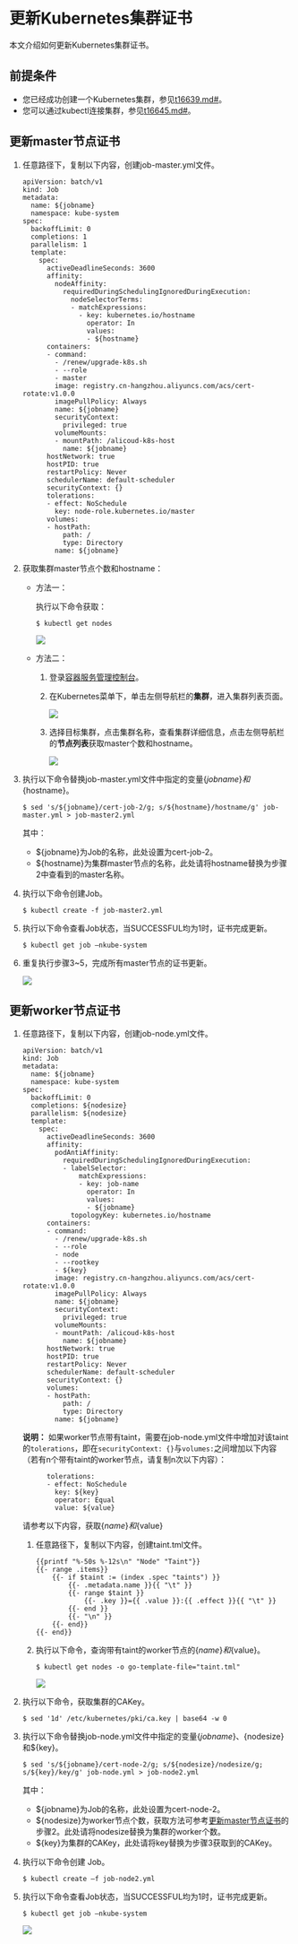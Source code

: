# 更新Kubernetes集群证书

本文介绍如何更新Kubernetes集群证书。

## 前提条件

-   您已经成功创建一个Kubernetes集群，参见[t16639.md\#](/cn.zh-CN/Kubernetes集群用户指南/集群/创建集群/创建Kubernetes专有版集群.md)。
-   您可以通过kubectl连接集群，参见[t16645.md\#](/cn.zh-CN/Kubernetes集群用户指南/集群/连接集群/通过kubectl管理Kubernetes集群.md)。

## 更新master节点证书

1.  任意路径下，复制以下内容，创建job-master.yml文件。

    ```
    apiVersion: batch/v1
    kind: Job
    metadata:
      name: ${jobname}
      namespace: kube-system
    spec:
      backoffLimit: 0
      completions: 1
      parallelism: 1
      template:
        spec:
          activeDeadlineSeconds: 3600
          affinity:
            nodeAffinity:
              requiredDuringSchedulingIgnoredDuringExecution:
                nodeSelectorTerms:
                - matchExpressions:
                  - key: kubernetes.io/hostname
                    operator: In
                    values:
                    - ${hostname}
          containers:
          - command:
            - /renew/upgrade-k8s.sh
            - --role
            - master
            image: registry.cn-hangzhou.aliyuncs.com/acs/cert-rotate:v1.0.0
            imagePullPolicy: Always
            name: ${jobname}
            securityContext:
              privileged: true
            volumeMounts:
            - mountPath: /alicoud-k8s-host
              name: ${jobname}       
          hostNetwork: true
          hostPID: true
          restartPolicy: Never
          schedulerName: default-scheduler
          securityContext: {}
          tolerations:
          - effect: NoSchedule
            key: node-role.kubernetes.io/master
          volumes:
          - hostPath:
              path: /
              type: Directory
            name: ${jobname}
    ```

2.  获取集群master节点个数和hostname：
    -   方法一：

        执行以下命令获取：

        ```
        $ kubectl get nodes
        ```

        ![](https://static-aliyun-doc.oss-accelerate.aliyuncs.com/assets/img/zh-CN/4575659951/p21548.png)

    -   方法二：

        1.  登录[容器服务管理控制台](https://cs.console.aliyun.com)。
        2.  在Kubernetes菜单下，单击左侧导航栏的**集群**，进入集群列表页面。

            ![](https://static-aliyun-doc.oss-accelerate.aliyuncs.com/assets/img/zh-CN/3740333951/p21549.png)

        3.  选择目标集群，点击集群名称，查看集群详细信息，点击左侧导航栏的**节点列表**获取master个数和hostname。

            ![](https://static-aliyun-doc.oss-accelerate.aliyuncs.com/assets/img/zh-CN/3740333951/p21550.png)

3.  执行以下命令替换job-master.yml文件中指定的变量$\{jobname\}和$\{hostname\}。

    ```
    $ sed 's/${jobname}/cert-job-2/g; s/${hostname}/hostname/g' job-master.yml > job-master2.yml
    ```

    其中：

    -   $\{jobname\}为Job的名称，此处设置为cert-job-2。
    -   $\{hostname\}为集群master节点的名称，此处请将hostname替换为步骤2中查看到的master名称。
4.  执行以下命令创建Job。

    ```
    $ kubectl create -f job-master2.yml
    ```

5.  执行以下命令查看Job状态，当SUCCESSFUL均为1时，证书完成更新。

    ```
    $ kubectl get job –nkube-system
    ```

6.  重复执行步骤3~5，完成所有master节点的证书更新。

    ![](https://static-aliyun-doc.oss-accelerate.aliyuncs.com/assets/img/zh-CN/4575659951/p21551.png)


## 更新worker节点证书

1.  任意路径下，复制以下内容，创建job-node.yml文件。

    ```
    apiVersion: batch/v1
    kind: Job
    metadata:
      name: ${jobname}
      namespace: kube-system
    spec:
      backoffLimit: 0
      completions: ${nodesize}
      parallelism: ${nodesize}
      template:
        spec:
          activeDeadlineSeconds: 3600
          affinity:
            podAntiAffinity:
              requiredDuringSchedulingIgnoredDuringExecution:
              - labelSelector:
                  matchExpressions:
                  - key: job-name
                    operator: In
                    values:
                    - ${jobname}
                topologyKey: kubernetes.io/hostname
          containers:
          - command:
            - /renew/upgrade-k8s.sh
            - --role
            - node
            - --rootkey
            - ${key}
            image: registry.cn-hangzhou.aliyuncs.com/acs/cert-rotate:v1.0.0
            imagePullPolicy: Always
            name: ${jobname}
            securityContext:
              privileged: true
            volumeMounts:
            - mountPath: /alicoud-k8s-host
              name: ${jobname}
          hostNetwork: true
          hostPID: true
          restartPolicy: Never
          schedulerName: default-scheduler
          securityContext: {}
          volumes:
          - hostPath:
              path: /
              type: Directory
            name: ${jobname}
    ```

    **说明：** 如果worker节点带有taint，需要在job-node.yml文件中增加对该taint的`tolerations`，即在`securityContext: {}`与`volumes:`之间增加以下内容（若有n个带有taint的worker节点，请复制n次以下内容）：

    ```
          tolerations:
          - effect: NoSchedule
            key: ${key}
            operator: Equal
            value: ${value}
    ```

    请参考以下内容，获取$\{name\}和$\{value\}

    1.  任意路径下，复制以下内容，创建taint.tml文件。

        ```
        {{printf "%-50s %-12s\n" "Node" "Taint"}}
        {{- range .items}}
            {{- if $taint := (index .spec "taints") }}
                {{- .metadata.name }}{{ "\t" }}
                {{- range $taint }}
                    {{- .key }}={{ .value }}:{{ .effect }}{{ "\t" }}
                {{- end }}
                {{- "\n" }}
            {{- end}}
        {{- end}}
        ```

    2.  执行以下命令，查询带有taint的worker节点的$\{name\}和$\{value\}。

        ```
        $ kubectl get nodes -o go-template-file="taint.tml"
        ```

        ![](https://static-aliyun-doc.oss-accelerate.aliyuncs.com/assets/img/zh-CN/4575659951/p21570.png)

2.  执行以下命令，获取集群的CAKey。

    ```
    $ sed '1d' /etc/kubernetes/pki/ca.key | base64 -w 0
    ```

3.  执行以下命令替换job-node.yml文件中指定的变量$\{jobname\}、$\{nodesize\}和$\{key\}。

    ```
    $ sed 's/${jobname}/cert-node-2/g; s/${nodesize}/nodesize/g; s/${key}/key/g' job-node.yml > job-node2.yml
    ```

    其中：

    -   $\{jobname\}为Job的名称，此处设置为cert-node-2。
    -   $\{nodesize\}为worker节点个数，获取方法可参考[更新master节点证书](#section_pdw_cjb_rfb)的步骤2。此处请将nodesize替换为集群的worker个数。
    -   $\{key\}为集群的CAKey，此处请将key替换为步骤3获取到的CAKey。
4.  执行以下命令创建 Job。

    ```
    $ kubectl create –f job-node2.yml
    ```

5.  执行以下命令查看Job状态，当SUCCESSFUL均为1时，证书完成更新。

    ```
    $ kubectl get job –nkube-system
    ```

    ![](https://static-aliyun-doc.oss-accelerate.aliyuncs.com/assets/img/zh-CN/4575659951/p21565.png)



